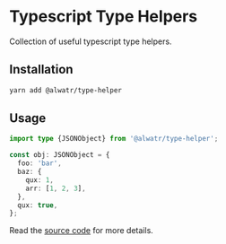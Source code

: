 # Typescript Type Helpers

Collection of useful typescript type helpers.

## Installation

```bash
yarn add @alwatr/type-helper
```

## Usage

```typescript
import type {JSONObject} from '@alwatr/type-helper';

const obj: JSONObject = {
  foo: 'bar',
  baz: {
    qux: 1,
    arr: [1, 2, 3],
  },
  qux: true,
};
```

Read the [source code](https://github.com/Alwatr/nanolib/tree/next/packages/type-helper/src) for more details.
